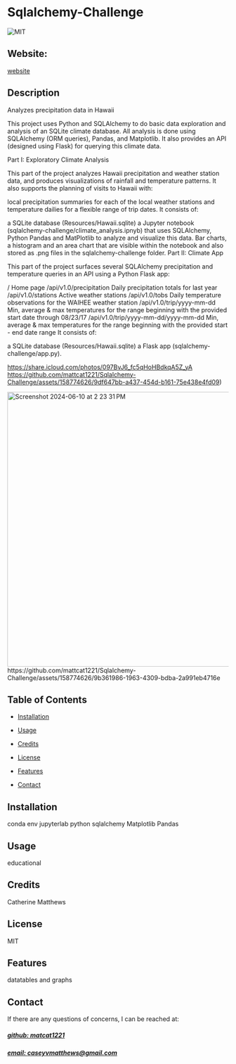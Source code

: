 # Sqlalchemy-Challenge

![MIT](https://img.shields.io/badge/License-MIT-blue)

## Website: 
[website](https://github.com/mattcat1221/Sqlalchemy-Challenge/blob/main/README.md)

## Description
Analyzes precipitation data in Hawaii 


This project uses Python and SQLAlchemy to do basic data exploration and analysis of an SQLite climate database. All analysis is done using SQLAlchemy (ORM queries), Pandas, and Matplotlib. It also provides an API (designed using Flask) for querying this climate data.

Part I: Exploratory Climate Analysis

This part of the project analyzes Hawaii precipitation and weather station data, and produces visualizations of rainfall and temperature patterns. It also supports the planning of visits to Hawaii with:

local precipitation summaries for each of the local weather stations and
temperature dailies for a flexible range of trip dates.
It consists of:

a SQLite database (Resources/Hawaii.sqlite)
a Jupyter notebook (sqlalchemy-challenge/climate_analysis.ipnyb) that uses SQLAlchemy, Python Pandas and MatPlotlib to analyze and visualize this data.
Bar charts, a histogram and an area chart that are visible within the notebook and also stored as .png files in the sqlalchemy-challenge folder.
Part II: Climate App

This part of the project surfaces several SQLAlchemy precipitation and temperature queries in an API using a Python Flask app:

/
Home page
/api/v1.0/precipitation
Daily precipitation totals for last year
/api/v1.0/stations
Active weather stations
/api/v1.0/tobs
Daily temperature observations for the WAIHEE weather station
/api/v1.0/trip/yyyy-mm-dd
Min, average & max temperatures for the range beginning with the provided start date through 08/23/17
/api/v1.0/trip/yyyy-mm-dd/yyyy-mm-dd
Min, average & max temperatures for the range beginning with the provided start - end date range
It consists of:

a SQLite database (Resources/Hawaii.sqlite)
a Flask app (sqlalchemy-challenge/app.py).


https://share.icloud.com/photos/097BvJ6_fc5qHoHBdkqA5Z_yA
https://github.com/mattcat1221/Sqlalchemy-Challenge/assets/158774626/9df647bb-a437-454d-b161-75e438e4fd09)



<img width="625" alt="Screenshot 2024-06-10 at 2 23 31 PM" src="https://github.com/mattcat1221/Sqlalchemy-Challenge/assets/158774626/d90b086e-bdf6-4361-a1ad-e5ef50df4d6e">
https://github.com/mattcat1221/Sqlalchemy-Challenge/assets/158774626/9b361986-1963-4309-bdba-2a991eb4716e



## Table of Contents
- [Installation](#installation)
- [Usage](#usage)
- [Credits](#credits)
- [License](#license)
- [Features](#features)

- [Contact](#contact)

## Installation
conda env 
jupyterlab
python
sqlalchemy 
Matplotlib 
Pandas

## Usage
educational

## Credits
Catherine Matthews 

## License
MIT

## Features
datatables and graphs 



## Contact
If there are any questions of concerns, I can be reached at:
##### [github: matcat1221](https://github.com/matcat1221)
##### [email: caseyvmatthews@gmail.com](mailto:caseyvmatthews@gmail.com)
